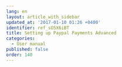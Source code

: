 ```yaml
---
lang: en
layout: article_with_sidebar
updated_at: '2017-01-10 01:26 +0400'
identifier: ref_sO5X6iBT
title: Setting up Paypal Payments Advanced
categories:
  - User manual
published: false
order: 140
---
```

